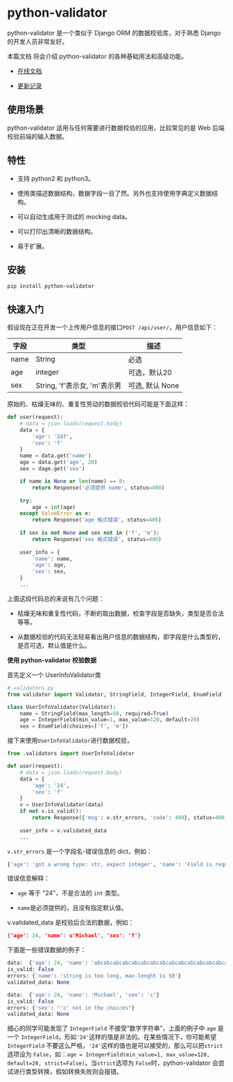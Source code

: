 # python-validator

python-validator 是一个类似于 Django ORM 的数据校验库，对于熟悉 Django 的开发人员非常友好。

本篇文档 将会介绍 python-validator 的各种基础用法和高级功能。

- [在线文档]()

- [更新记录]()

## 使用场景

python-validator 适用与任何需要进行数据校验的应用，比较常见的是 Web 后端校验前端的输入数据。

## 特性

- 支持 python2 和 python3。

- 使用类描述数据结构，数据字段一目了然。另外也支持使用字典定义数据结构。

- 可以自动生成用于测试的 mocking data。

- 可以打印出清晰的数据结构。

- 易于扩展。


## 安装

`pip install python-validator`


## 快速入门

假设现在正在开发一个上传用户信息的接口`POST /api/user/`，用户信息如下：

|字段|类型|描述|
|--|--|--|
|name|String| 必选|
|age|integer| 可选，默认20|
|sex|String, 'f'表示女, 'm'表示男|可选, 默认 None|

原始的、枯燥无味的、重复性劳动的数据校验代码可能是下面这样：

```python
def user(request):
    # data = json.loads(request.body)
    data = {
        'age': '24f',
        'sex': 'f'
    }
    name = data.get('name')
    age = data.get('age', 20)
    sex = dage.get('sex')

    if name is None or len(name) == 0:
        return Response('必须提供 name', status=400)
    
    try:
        age = int(age)
    except ValueError as e:
        return Response('age 格式错误', status=400)
    
    if sex is not None and sex not in ('f', 'm'):
        return Response('sex 格式错误', status=400)
    
    user_info = {
        'name': name,
        'age': age,
        'sex': sex,
    }
    ...
```

上面这段代码总的来说有几个问题：

- 枯燥无味和重复性代码，不断的取出数据，检查字段是否缺失，类型是否合法等等。

- 从数据校验的代码无法轻易看出用户信息的数据结构，即字段是什么类型的，是否可选，默认值是什么。

**使用 python-validator 校验数据**

首先定义一个 UserInfoValidator类

```python
# validators.py
from validator import Validator, StringField, IntegerField, EnumField

class UserInfoValidator(Validator):
    name = StringField(max_length=50, required=True)
    age = IntegerField(min_value=1, max_value=120, default=20)
    sex = EnumField(choices=['f', 'm'])
```

接下来使用`UserInfoValidator`进行数据校验，

```python
from .validators import UserInfoValidator

def user(request):
    # data = json.loads(request.body)
    data = {
        'age': '24',
        'sex': 'f'
    }
    v = UserInfoValidator(data)
    if not v.is_valid():
        return Response({'msg': v.str_errors, 'code': 400}, status=400)
    
    user_info = v.validated_data
    ...
```

`v.str_errors` 是一个字段名-错误信息的 dict，例如：

```python
{'age': 'got a wrong type: str, expect integer', 'name': 'Field is required'}
```

错误信息解释：

- `age` 等于 "24"，不是合法的 `int` 类型。

- `name`是必须提供的，且没有指定默认值。


v.validated_data 是校验后合法的数据，例如：

```json
{'age': 24, 'name': u'Michael', 'sex': 'f'}
```

下面是一些错误数据的例子：

```python
data:  {'age': 24, 'name': 'abcabcabcabcabcabcabcabcabcabcabcabcabcabcabcabcabcabcabcabc', 'sex': 'f'}
is_valid: False
errors: {'name': 'string is too long, max-lenght is 50'}
validated_data: None
```

```python
data:  {'age': 24, 'name': 'Michael', 'sex': 'c'}
is_valid: False
errors: {'sex': "'c' not in the choices"}
validated_data: None
```

细心的同学可能发现了 `IntegerField` 不接受“数字字符串”，上面的例子中 `age` 是一个 `IntegerField`，形如`'24'`这样的值是非法的。在某些情况下，你可能希望 `IntegerField` 不要这么严格，`'24'`这样的值也是可以接受的，那么可以把`strict`选项设为 `False`，如：`age = IntegerField(min_value=1, max_value=120, default=20, strict=False)`。当`strict`选项为 `False`时，python-validator 会尝试进行类型转换，假如转换失败则会报错。



